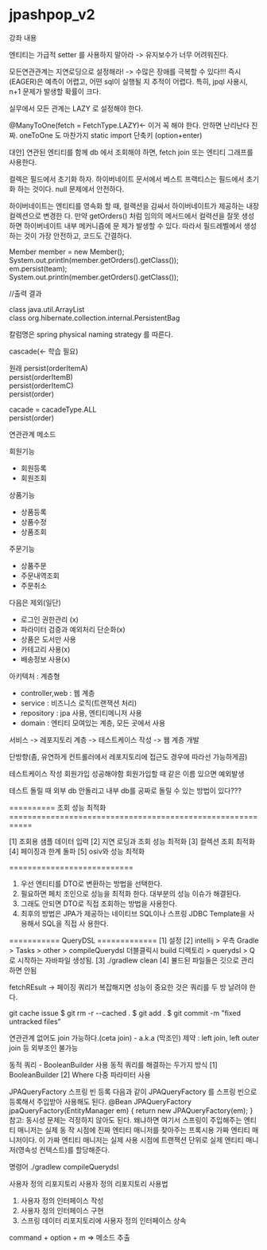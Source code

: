 # jpashpop_v2

강좌 내용

엔티티는 가급적 setter 를 사용하지 말아라
-> 유지보수가 너무 어려워진다.

모든연관관계는 지연로딩으로 설정해라!
-> 수많은 장애를 극복할 수 있다!!!
즉시(EAGER)은 예측이 어렵고, 어떤 sql이 실행될 지 추적이 어렵다.
특히, jpql 사용시, n+1 문제가 발생할 확률이 크다.

실무에서 모든 관계는 LAZY 로 설정해야 한다.

@ManyToOne(fetch = FetchType.LAZY)<- 이거 꼭 해야 한다. 안하면 난리난다 진짜.
oneToOne 도 마찬가지
static import 단축키 (option+enter)

대안] 연관된 엔티티를 함께 db 에서 조회해야 하면, fetch join 또는 엔티티 그래프를 사용한다.

컬렉은 필드에서 초기화 하자. 
하이버네이트 문서에서 베스트 프랙티스는 필드에서 초기화 하는 것이다. 
null 문제에서 안전하다. 

하이버네이트는 엔티티를 영속화 할 때, 컬랙션을 감싸서 하이버네이트가 제공하는 내장 컬렉션으로 변경한 다. 만약 getOrders() 처럼 임의의 메서드에서 컬력션을 잘못 생성하면 하이버네이트 내부 메커니즘에 문 제가 발생할 수 있다. 따라서 필드레벨에서 생성하는 것이 가장 안전하고, 코드도 간결하다.


Member member = new Member();<br>
System.out.println(member.getOrders().getClass());<br>
em.persist(team);<br>
System.out.println(member.getOrders().getClass());<br>

//출력 결과

class java.util.ArrayList<br>
class org.hibernate.collection.internal.PersistentBag

칼럼명은 spring physical naming strategy 를 따른다. 

cascade(<- 학습 필요)

원래
persist(orderItemA)<br>
persist(orderItemB)<br>
persist(orderItemC)<br>
persist(order)<br>

cacade = cacadeType.ALL<br>
persist(order)<br>

연관관계 메소드

회원기능
- 회원등록
- 회원조회

상품기능
- 상품등록
- 상품수정
- 상품조회

주문기능
- 상품주문
- 주문내역조회
- 주문취소

다음은 제외(일단)
- 로그인 권한관리 (x)
- 파라미터 검증과 예외처리 단순화(x)
- 상품은 도서만 사용
- 카테고리 사용(x)
- 배송정보 사용(x)

아키텍처 : 계층형
- controller,web : 웹 계층
- service : 비즈니스 로직(트랜잭션 처리)
- repository : jpa 사용, 엔티티메니저 사용
- domain : 엔티티 모여있는 계층, 모든 곳에서 사용

서비스 -> 레포지토리 계층 -> 테스트케이스 작성 -> 웹 계층 개발

단방향(좀, 유연하게 컨트롤러에서 레포지토리에 접근도 경우에 따라선 가능하게끔)

테스트케이스 작성
회원가입 성공해야함
회원가입할 때 같은 이름 있으면 예외발생


테스트 돌릴 때 외부 db 안돌리고 내부 db를 공짜로 돌릴 수 있는 방법이 있다???

========== 조회 성능 최적화 ===========================================================

[1] 조회용 샘플 데이터 입력
[2] 지연 로딩과 조회 성능 최적화
[3] 컬렉션 조회 최적화
[4] 페이징과 한계 돌파
[5] osiv와 성능 최적화

===========================
1. 우선 엔티티를 DTO로 변환하는 방법을 선택한다.
2. 필요하면 페치 조인으로 성능을 최적화 한다. 대부분의 성능 이슈가 해결된다.
3. 그래도 안되면 DTO로 직접 조회하는 방법을 사용한다.
4. 최후의 방법은 JPA가 제공하는 네이티브 SQL이나 스프링 JDBC Template을 사용해서 SQL을 직접 사
용한다.


=========== QueryDSL =============
[1] 설정
[2] intellij > 우측 Gradle > Tasks > other > compileQuerydsl  더블클릭시 build 디렉토리 > querydsl > Q로 시작하는 자바파일 생성됨.
[3] ./gradlew clean
[4] 뷸드된 파일들은 깃으로 관리하면 안됨


fetchREsult -> 페이징 쿼리가 복잡해지면
성능이 중요한 것은 쿼리를 두 방 날려야 한다.


git cache issue
$ git rm -r --cached .
$ git add .
$ git commit -m "fixed untracked files”

연관관계 없어도 join 가능하다.(ceta join) - a.k.a (막조인)
제약 : left join, left outer join 등 외부조인 불가능


동적 쿼리 - BooleanBuilder 사용
동적 쿼리를 해결하는 두가지 방식
[1] BooleanBuilder
[2] Where 다중 파라미터 사용


JPAQueryFactory 스프링 빈 등록
다음과 같이 JPAQueryFactory 를 스프링 빈으로 등록해서 주입받아 사용해도 된다.
@Bean
JPAQueryFactory jpaQueryFactory(EntityManager em) {
return new JPAQueryFactory(em);
}
참고: 동시성 문제는 걱정하지 않아도 된다. 왜냐하면 여기서 스프링이 주입해주는 엔티티 매니저는 실제 동
작 시점에 진짜 엔티티 매니저를 찾아주는 프록시용 가짜 엔티티 매니저이다. 이 가짜 엔티티 매니저는 실제
사용 시점에 트랜잭션 단위로 실제 엔티티 매니저(영속성 컨텍스트)를 할당해준다.

명령어
./gradlew compileQuerydsl


사용자 정의 리포지토리
사용자 정의 리포지토리 사용법
1. 사용자 정의 인터페이스 작성
2. 사용자 정의 인터페이스 구현
3. 스프링 데이터 리포지토리에 사용자 정의 인터페이스 상속

command + option + m => 메소드 추출